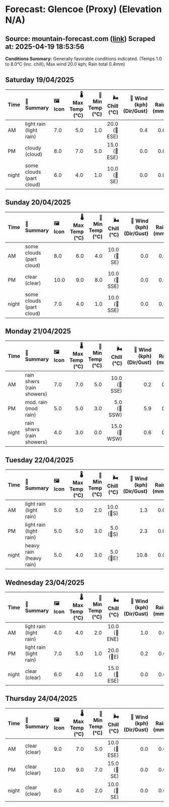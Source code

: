 # Forecast: Glencoe (Proxy) (Elevation N/A)
**Source:** mountain-forecast.com ([link](https://www.mountain-forecast.com/peaks/Bidean-nam-Bian/forecasts/500))
**Scraped at:** 2025-04-19 18:53:56
---

**Conditions Summary:** Generally favorable conditions indicated. (Temps 1.0 to 8.0°C (inc. chill); Max wind 20.0 kph; Rain total 0.4mm)

## Saturday 19/04/2025
| **Time** | **📝 Summary** | **🖼️ Icon** | **🌡️ Max Temp (°C)** | **🥶 Min Temp (°C)** | **🌬️ Chill (°C)** | **💨 Wind (kph) (Dir/Gust)** | **💧 Rain (mm)** | **❄️ Snow (cm)** | **☁️ Cloud Base (m)** | **🧊 Freezing Lvl (m)** |
|:------- |:------- |:----- |--------------: |-------------: |-----------: |---------------------: |---------: |----------: |---------------: |----------------: |
| AM      | light rain<br><span class="icon-desc">(light rain)</span> | 7.0 | 5.0 | 1.0 | 20.0<br>(🧭ESE) | 0.4 | 0.0 | 300 | 1150 |
| PM      | cloudy<br><span class="icon-desc">(cloud)</span> | 8.0 | 7.0 | 5.0 | 15.0<br>(🧭ESE) | 0.0 | 0.0 | 1950 | 1350 |
| night   | some clouds<br><span class="icon-desc">(part cloud)</span> | 6.0 | 4.0 | 1.0 | 10.0<br>(🧭SE) | 0.0 | 0.0 | 2450 | 1400 |

## Sunday 20/04/2025
| **Time** | **📝 Summary** | **🖼️ Icon** | **🌡️ Max Temp (°C)** | **🥶 Min Temp (°C)** | **🌬️ Chill (°C)** | **💨 Wind (kph) (Dir/Gust)** | **💧 Rain (mm)** | **❄️ Snow (cm)** | **☁️ Cloud Base (m)** | **🧊 Freezing Lvl (m)** |
|:------- |:------- |:----- |--------------: |-------------: |-----------: |---------------------: |---------: |----------: |---------------: |----------------: |
| AM      | some clouds<br><span class="icon-desc">(part cloud)</span> | 8.0 | 6.0 | 4.0 | 10.0<br>(🧭SE) | 0.0 | 0.0 | 1850 | 1600 |
| PM      | clear<br><span class="icon-desc">(clear)</span> | 10.0 | 9.0 | 8.0 | 10.0<br>(🧭SSE) | 0.0 | 0.0 | 2150 | 1700 |
| night   | some clouds<br><span class="icon-desc">(part cloud)</span> | 7.0 | 4.0 | 1.0 | 10.0<br>(🧭SSE) | 0.0 | 0.0 | 1600 | 1650 |

## Monday 21/04/2025
| **Time** | **📝 Summary** | **🖼️ Icon** | **🌡️ Max Temp (°C)** | **🥶 Min Temp (°C)** | **🌬️ Chill (°C)** | **💨 Wind (kph) (Dir/Gust)** | **💧 Rain (mm)** | **❄️ Snow (cm)** | **☁️ Cloud Base (m)** | **🧊 Freezing Lvl (m)** |
|:------- |:------- |:----- |--------------: |-------------: |-----------: |---------------------: |---------: |----------: |---------------: |----------------: |
| AM      | rain shwrs<br><span class="icon-desc">(rain showers)</span> | 7.0 | 7.0 | 5.0 | 10.0<br>(🧭SSE) | 0.2 | 0.0 | 1600 | 1550 |
| PM      | mod. rain<br><span class="icon-desc">(mod rain)</span> | 5.0 | 5.0 | 3.0 | 5.0<br>(🧭SSW) | 5.9 | 0.0 | 350 | 1300 |
| night   | rain shwrs<br><span class="icon-desc">(rain showers)</span> | 4.0 | 3.0 | 0.0 | 15.0<br>(🧭WSW) | 0.6 | 0.0 | 300 | 1100 |

## Tuesday 22/04/2025
| **Time** | **📝 Summary** | **🖼️ Icon** | **🌡️ Max Temp (°C)** | **🥶 Min Temp (°C)** | **🌬️ Chill (°C)** | **💨 Wind (kph) (Dir/Gust)** | **💧 Rain (mm)** | **❄️ Snow (cm)** | **☁️ Cloud Base (m)** | **🧊 Freezing Lvl (m)** |
|:------- |:------- |:----- |--------------: |-------------: |-----------: |---------------------: |---------: |----------: |---------------: |----------------: |
| AM      | light rain<br><span class="icon-desc">(light rain)</span> | 5.0 | 5.0 | 2.0 | 10.0<br>(🧭S) | 1.3 | 0.0 | 650 | 1100 |
| PM      | light rain<br><span class="icon-desc">(light rain)</span> | 5.0 | 5.0 | 3.0 | 5.0<br>(🧭S) | 2.3 | 0.0 | 250 | 1250 |
| night   | heavy rain<br><span class="icon-desc">(heavy rain)</span> | 5.0 | 4.0 | 3.0 | 5.0<br>(🧭E) | 10.8 | 0.0 | 300 | 1300 |

## Wednesday 23/04/2025
| **Time** | **📝 Summary** | **🖼️ Icon** | **🌡️ Max Temp (°C)** | **🥶 Min Temp (°C)** | **🌬️ Chill (°C)** | **💨 Wind (kph) (Dir/Gust)** | **💧 Rain (mm)** | **❄️ Snow (cm)** | **☁️ Cloud Base (m)** | **🧊 Freezing Lvl (m)** |
|:------- |:------- |:----- |--------------: |-------------: |-----------: |---------------------: |---------: |----------: |---------------: |----------------: |
| AM      | light rain<br><span class="icon-desc">(light rain)</span> | 4.0 | 4.0 | 2.0 | 10.0<br>(🧭ENE) | 1.0 | 0.0 | 300 | 1250 |
| PM      | light rain<br><span class="icon-desc">(light rain)</span> | 7.0 | 5.0 | 1.0 | 20.0<br>(🧭E) | 0.2 | 0.0 | 300 | 1350 |
| night   | clear<br><span class="icon-desc">(clear)</span> | 6.0 | 4.0 | 1.0 | 15.0<br>(🧭ESE) | 0.0 | 0.0 | 650 | 1450 |

## Thursday 24/04/2025
| **Time** | **📝 Summary** | **🖼️ Icon** | **🌡️ Max Temp (°C)** | **🥶 Min Temp (°C)** | **🌬️ Chill (°C)** | **💨 Wind (kph) (Dir/Gust)** | **💧 Rain (mm)** | **❄️ Snow (cm)** | **☁️ Cloud Base (m)** | **🧊 Freezing Lvl (m)** |
|:------- |:------- |:----- |--------------: |-------------: |-----------: |---------------------: |---------: |----------: |---------------: |----------------: |
| AM      | clear<br><span class="icon-desc">(clear)</span> | 9.0 | 7.0 | 5.0 | 10.0<br>(🧭ESE) | 0.0 | 0.0 | - | 1700 |
| PM      | clear<br><span class="icon-desc">(clear)</span> | 10.0 | 9.0 | 7.0 | 15.0<br>(🧭SE) | 0.0 | 0.0 | 950 | 1750 |
| night   | clear<br><span class="icon-desc">(clear)</span> | 6.0 | 4.0 | 2.0 | 10.0<br>(🧭SE) | 0.0 | 0.0 | 850 | 1550 |
